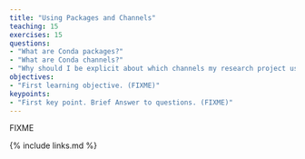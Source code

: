 ```yaml
---
title: "Using Packages and Channels"
teaching: 15
exercises: 15
questions:
- "What are Conda packages?"
- "What are Conda channels?"
- "Why should I be explicit about which channels my research project uses?"
objectives:
- "First learning objective. (FIXME)"
keypoints:
- "First key point. Brief Answer to questions. (FIXME)"
---
```

FIXME

{% include links.md %}

